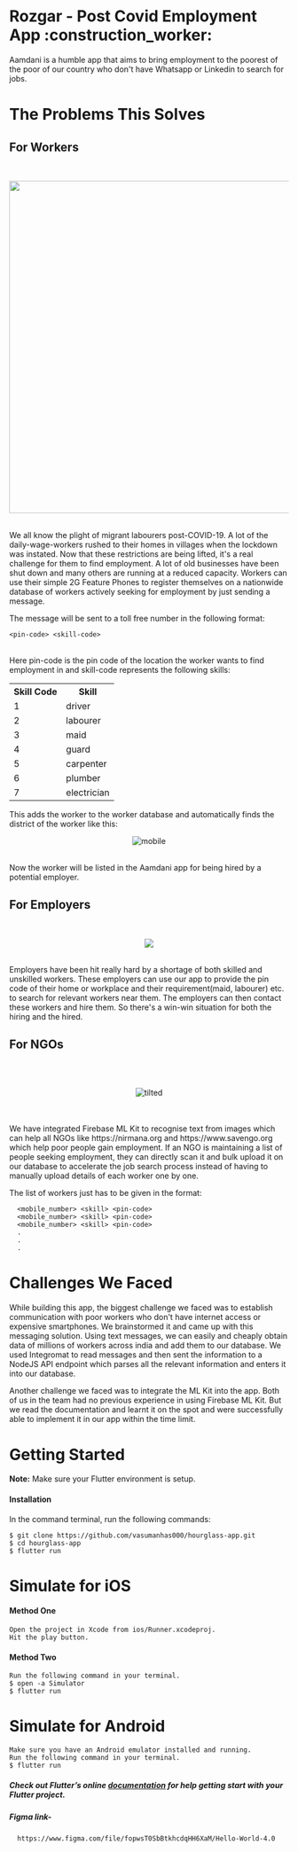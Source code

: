 <h1>Rozgar - Post Covid Employment App :construction_worker: </h1>

Aamdani is a humble app that aims to bring employment to the poorest of the poor of our country who don't have Whatsapp or Linkedin to search for jobs.

# The Problems This Solves

## For Workers

<br>
<p align="center">
  <img height="600px" src="https://images.unsplash.com/photo-1531668361947-d00e652ac030?ixlib=rb-1.2.1&ixid=eyJhcHBfaWQiOjEyMDd9&auto=format&fit=crop&w=634&q=80"/>
</p>
<br>
We all know the plight of migrant labourers post-COVID-19.
A lot of the daily-wage-workers rushed to their homes in villages when the lockdown was instated. Now that these restrictions are being lifted, it's a real challenge for them to find employment. A lot of old businesses have been shut down and many others are running at a reduced capacity. Workers can use their simple 2G Feature Phones to register themselves on a nationwide database of workers actively seeking for employment by just sending a message.

The message will be sent to a toll free number in the following format:
<br>

```
<pin-code> <skill-code>
```

<br>
Here pin-code is the pin code of the location the worker wants to find employment in and skill-code represents the following skills:
<br>
<p align="center">
<table>
  <tr>
    <th>Skill Code</th>
    <th>Skill</th>
  </tr>

  <tr>
    <td>
      1
    </td>
    <td>
      driver
    </td>
  </tr> 
    <tr>
      <td>
        2
      </td>
      <td>
        labourer
      </td>
    </tr>
    <tr>
      <td>
        3
      </td>
      <td>
        maid
      </td>
    </tr>
    <tr>
      <td>
        4
      </td>
      <td>
        guard
      </td>
    </tr>
    <tr>
      <td>
        5
      </td>
      <td>
        carpenter
      </td>
    </tr>
    <tr>
      <td>
        6
      </td>
      <td>
         plumber
      </td>
    </tr>
    <tr>
      <td>
        7
      </td>
      <td>
        electrician
      </td>
    </tr>
</table>
</p>
This adds the worker to the worker database and automatically finds the district of the worker like this:
<br>
<p align="center">
<img src="https://i.ibb.co/Fm9f2TD/mobile.png" alt="mobile" border="0">
</p>
<br />
Now the worker will be listed in the Aamdani app for being hired by a potential employer.

## For Employers

<br>
<p align="center">
<img src="https://analyticsindiamag.com/wp-content/uploads/2019/12/How-SMBs-In-India-Can-Unlock-Their-Potential-With-Analytics.jpg" />
</p>
<br>
Employers have been hit really hard by a shortage of both skilled and unskilled workers. These employers can use our app to provide the pin code of their home or workplace and their requirement(maid, labourer) etc. to search for relevant workers near them. The employers can then contact these workers and hire them. So there's a win-win situation for both the hiring and the hired.

## For NGOs

<br>
<br>
<p align="center">
<img src="https://i.ibb.co/jZmcyWW/tilted.jpg" alt="tilted" border="0">
  </p>
<br>
<br>
We have integrated Firebase ML Kit to recognise text from images which can help all NGOs like https://nirmana.org and https://www.savengo.org which help poor people gain employment. If an NGO is maintaining a list of people seeking employment, they can directly scan it and bulk upload it on our database to accelerate the job search process instead of having to manually upload details of each worker one by one.

The list of workers just has to be given in the format:

```
  <mobile_number> <skill> <pin-code>
  <mobile_number> <skill> <pin-code>
  <mobile_number> <skill> <pin-code>
  .
  .
  .
```

# Challenges We Faced

While building this app, the biggest challenge we faced was to establish communication with poor workers who don't have internet access or expensive smartphones. We brainstormed it and came up with this messaging solution. Using text messages, we can easily and cheaply obtain data of millions of workers across india and add them to our database. We used Integromat to read messages and then sent the information to a NodeJS API endpoint which parses all the relevant information and enters it into our database.

Another challenge we faced was to integrate the ML Kit into the app. Both of us in the team had no previous experience in using Firebase ML Kit. But we read the documentation and learnt it on the spot and were successfully able to implement it in our app within the time limit.

# Getting Started

**Note:** Make sure your Flutter environment is setup.

#### Installation

In the command terminal, run the following commands:

    $ git clone https://github.com/vasumanhas000/hourglass-app.git
    $ cd hourglass-app
    $ flutter run

# Simulate for iOS

#### Method One

    Open the project in Xcode from ios/Runner.xcodeproj.
    Hit the play button.

#### Method Two

    Run the following command in your terminal.
    $ open -a Simulator
    $ flutter run

# Simulate for Android

    Make sure you have an Android emulator installed and running.
    Run the following command in your terminal.
    $ flutter run

##### Check out Flutter’s online [documentation](http://flutter.io/) for help getting start with your Flutter project.

##### Figma link-

      https://www.figma.com/file/fopwsT0SbBtkhcdqHH6XaM/Hello-World-4.0
